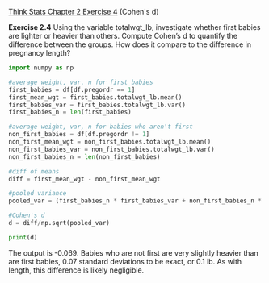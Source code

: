 [Think Stats Chapter 2 Exercise 4](http://greenteapress.com/thinkstats2/html/thinkstats2003.html#toc24) (Cohen's d)

**Exercise 2.4** Using the variable totalwgt_lb, investigate whether first babies are lighter or heavier than others. Compute Cohen’s d to quantify the difference between the groups. How does it compare to the difference in pregnancy length?

```python
import numpy as np

#average weight, var, n for first babies
first_babies = df[df.pregordr == 1]
first_mean_wgt = first_babies.totalwgt_lb.mean()
first_babies_var = first_babies.totalwgt_lb.var()
first_babies_n = len(first_babies)

#average weight, var, n for babies who aren't first
non_first_babies = df[df.pregordr != 1]
non_first_mean_wgt = non_first_babies.totalwgt_lb.mean()
non_first_babies_var = non_first_babies.totalwgt_lb.var()
non_first_babies_n = len(non_first_babies)

#diff of means
diff = first_mean_wgt - non_first_mean_wgt

#pooled variance
pooled_var = (first_babies_n * first_babies_var + non_first_babies_n * non_first_babies_var) / (first_babies_n + non_first_babies_n) 

#Cohen's d
d = diff/np.sqrt(pooled_var)

print(d)
```
The output is -0.069. Babies who are not first are very slightly heavier than are first babies, 0.07 standard deviations to be exact, or 0.1 lb. As with length, this difference is likely negligible.
